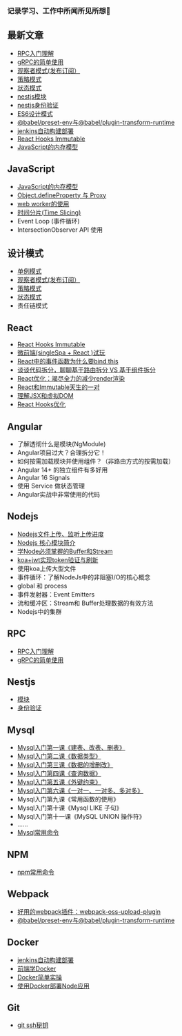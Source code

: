 
### 记录学习、工作中所闻所见所想🚀

## 最新文章
- [RPC入门理解](https://github.com/Vibing/blog/issues/39)
- [gRPC的简单使用](https://github.com/Vibing/blog/issues/40)
- [观察者模式(发布订阅）](https://github.com/Vibing/blog/issues/36)
- [策略模式](https://github.com/Vibing/blog/issues/37)
- [状态模式](https://github.com/Vibing/blog/issues/38)
- [nestjs模块](https://github.com/Vibing/blog/issues/34)
- [nestjs身份验证](https://github.com/Vibing/blog/issues/35)
- [ES6设计模式](https://github.com/Vibing/blog/issues/33)
- [@babel/preset-env与@babel/plugin-transform-runtime](https://github.com/Vibing/blog/issues/32)
- [jenkins自动构建部署](https://github.com/Vibing/blog/issues/30)
- [React Hooks Immutable](https://github.com/Vibing/blog/issues/29)
- [JavaScript的内存模型](https://github.com/Vibing/blog/issues/28)

## JavaScript
- [JavaScript的内存模型](https://github.com/Vibing/blog/issues/28)
- [Object.defineProperty 与 Proxy](https://github.com/Vibing/blog/issues/26)
- [web worker的使用](https://github.com/Vibing/blog/issues/21)
- [时间分片(Time Slicing)](https://github.com/Vibing/blog/issues/22)
- Event Loop (事件循环)
- IntersectionObserver API 使用

## 设计模式
- [单例模式](https://github.com/Vibing/blog/issues/12)
- [观察者模式(发布订阅）](https://github.com/Vibing/blog/issues/36)
- [策略模式](https://github.com/Vibing/blog/issues/37)
- [状态模式](https://github.com/Vibing/blog/issues/38)
- 责任链模式

## React
- [React Hooks Immutable](https://github.com/Vibing/blog/issues/29)
- [微前端(singleSpa + React )试玩](https://github.com/Vibing/blog/issues/20)
- [React中的事件函数为什么要bind this](https://github.com/Vibing/blog/issues/13)
- [谈谈代码拆分，聊聊基于路由拆分 VS 基于组件拆分](https://github.com/Vibing/blog/issues/5)
- [React优化：竭尽全力的减少render渲染](https://github.com/Vibing/blog/issues/3)
- [React和Immutable天生的一对](https://github.com/Vibing/blog/issues/2)
- [理解JSX和虚拟DOM](https://github.com/Vibing/blog/issues/1)
- [React Hooks优化](https://github.com/Vibing/blog/issues/27)

## Angular
- 了解透彻什么是模块(NgModule)
- Angular项目过大？合理拆分它！
- 如何按需加载模块并使用组件？（非路由方式的按需加载）
- Angular 14+ 的独立组件有多好用
- Angular 16 Signals
- 使用 Service 做状态管理
- Angular实战中非常使用的代码


## Nodejs
- [Nodejs文件上传、监听上传进度](https://github.com/Vibing/blog/issues/23)
- [Nodejs 核心模块简介](https://github.com/Vibing/blog/issues/10)
- [学Node必须掌握的Buffer和Stream](https://github.com/Vibing/blog/issues/11)
- [koa+jwt实现token验证与刷新](https://github.com/Vibing/blog/issues/7)
- 使用koa上传大型文件
- 事件循环：了解NodeJs中的非阻塞I/O的核心概念
- global 和 process 
- 事件发射器：Event Emitters
- 流和缓冲区：Stream和 Buffer处理数据的有效方法
- Nodejs中的集群

## RPC
- [RPC入门理解](https://github.com/Vibing/blog/issues/39)
- [gRPC的简单使用](https://github.com/Vibing/blog/issues/40)

## Nestjs
- [模块](https://github.com/Vibing/blog/issues/34)
- [身份验证](https://github.com/Vibing/blog/issues/35)

## Mysql
- [Mysql入门第一课《建表、改表、删表》](https://github.com/Vibing/blog/issues/14)
- [Mysql入门第二课《数据类型》](https://github.com/Vibing/blog/issues/15)
- [Mysql入门第三课《数据的增删改》](https://github.com/Vibing/blog/issues/16)
- [Mysql入门第四课《查询数据》](https://github.com/Vibing/blog/issues/17)
- [Mysql入门第五课《外键约束》](https://github.com/Vibing/blog/issues/18)
- [Mysql入门第六课《一对一、一对多、多对多》](https://github.com/Vibing/blog/issues/19)
- Mysql入门第九课《常用函数的使用》
- Mysql入门第十课《Mysql LIKE 子句》
- Mysql入门第十一课《MySQL UNION 操作符》
- ......
- [Mysql常用命令](https://github.com/Vibing/blog/issues/6)


## NPM
- [npm常用命令](https://github.com/Vibing/blog/issues/4)

## Webpack
- [好用的webpack插件：webpack-oss-upload-plugin](https://github.com/Vibing/blog/issues/25)
- [@babel/preset-env与@babel/plugin-transform-runtime](https://github.com/Vibing/blog/issues/32)

## Docker
- [jenkins自动构建部署](https://github.com/Vibing/blog/issues/30)
- [前端学Docker](https://github.com/Vibing/blog/issues/8)
- [Docker简单实操](https://github.com/Vibing/blog/issues/24)
- [使用Docker部署Node应用](https://github.com/Vibing/blog/issues/9)

## Git
- [git ssh秘钥](https://github.com/Vibing/blog/issues/31)

